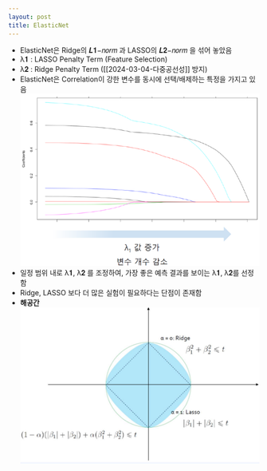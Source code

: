 ```yaml
---
layout: post
title: ElasticNet
---
```


- ElasticNet은 Ridge의 𝑳𝟏−𝑛𝑜𝑟𝑚 과 LASSO의 𝑳𝟐−𝑛𝑜𝑟𝑚 을 섞어 놓았음
- λ𝟏 : LASSO Penalty Term (Feature Selection) 
- λ𝟐 : Ridge Penalty Term ([[2024-03-04-다중공선성]] 방지) 
- ElasticNet은 Correlation이 강한 변수를 동시에 선택/배제하는 특정을 가지고 있음
	![image](https://github.com/code7ssage/code7ssage.github.io/blob/master/assets/attached%20file/Pasted%20image%2020240104145931.png?raw=true)
- 일정 범위 내로 λ𝟏, λ𝟐 를 조정하여, 가장 좋은 예측 결과를 보이는 λ𝟏, λ𝟐를 선정함 
- Ridge, LASSO 보다 더 많은 실험이 필요하다는 단점이 존재함
- **해공간**
	![image](https://github.com/code7ssage/code7ssage.github.io/blob/master/assets/attached%20file/Pasted%20image%2020240104150051.png?raw=true)
